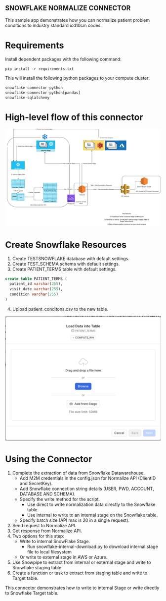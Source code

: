 ## SNOWFLAKE NORMALIZE CONNECTOR

This sample app demonstrates how you can normalize patient problem conditions to industry standard icd10cm codes. 

# Requirements
Install dependent packages with the following command:

```
pip install -r requirements.txt
```

This will install the following python packages to your compute cluster:

    snowflake-connector-python
    snowflake-connector-python[pandas]
    snowflake-sqlalchemy


# High-level flow of this connector
![High Level Flow](resources/imo-snowflake-connector.drawio.png)

# Create Snowflake Resources
  1. Create TESTSNOWFLAKE database with default settings.
  2. Create TEST_SCHEMA schema with default settings.
  3. Create PATIENT_TERMS table with default settings.
  ```SQL 
  create table PATIENT_TERMS (
    patient_id varchar(255),
    visit_date varchar(255),
    condition varchar(255)
  )
  ```
  4. Upload patient_conditons.csv to the new table.

  ![Add Data](resources/add_data.png)

# Using the Connector
  1. Complete the extraction of data from Snowflake Datawarehouse.
      - Add M2M credentials in the config.json for Normalize API (ClientID and SecretKey).
      - Add Snowflake connection string details (USER, PWD, ACCOUNT, DATABASE AND SCHEMA).
      - Specify the write method for the script.
          * Use direct to write normalization data directly to the Snowflake table.
          * Use internal to write to an internal stage on the Snowflake table.
      - Specify batch size (API max is 20 in a single request).
  2. Send request to Normalize API.
  3. Get response from Normalize API.
  4. Two options for this step:
      - Write to internal SnowFlake Stage.
        * Run snowflake-internal-download.py to download internal stage file to local filesystem
      - Or write to external stage in AWS or Azure.
  5. Use Snowpipe to extract from internal or external stage and write to Snowflake staging table.
  6. Create a function or task to extract from staging table and write to Target table.

This connector demonstrates how to write to internal Stage or write directly to Snowflake Target table.


